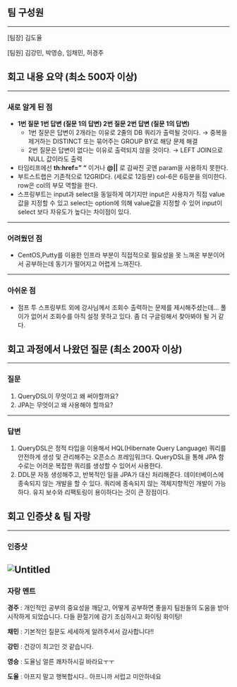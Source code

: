 ## 팀 구성원

---

[팀장] 김도율

[팀원] 김강민, 박영승, 임채민, 허경주

## 회고 내용 요약 (최소 500자 이상)

---

### 새로 알게 된 점

- **1번 질문   1번 답변 (질문 1의 답변)
2번 질문   2번 답변 (질문 1의 답변)**
    - 1번 질문은 답변이 2개라는 이유로 2줄의 DB 쿼리가 출력될 것이다.
    → 중복을 제거하는 DISTINCT 또는 묶어주는 GROUP BY로 해당 문제 해결
    - 2번 질문은 답변이 없다는 이유로 출력되지 않을 것이다.
    → LEFT JOIN으로 NULL 값이라도 출력
- 타임리프에선 **th:href=” “** 이거나 **@||** 로 감싸진 곳엔 param을 사용하지 못한다.
- 부트스트랩은 기존적으로 12GRID다. (세로로 12등분)
col-6은 6등분을 의미한다.
row은 col의 부모 역할을 한다.
- 스프링부트는 input과 select을 동일하게 여기지만
input은 사용자가 직접 value값을 지정할 수 있고 
select는 option에 의해 value값을 지정할 수 있어 
input이 select 보다 자유도가 높다는 차이점이 있다.

---

### 어려웠던 점

- CentOS,Putty를 이용한 인프라 부분이 직접적으로 필요성을 못 느껴온 부분이어서 공부하는데 동기가 떨어지고 어렵게 느껴진다.

---

### 아쉬운 점

- 점프 투 스프링부트 외에 강사님께서 조회수 출력하는 문제를 제시해주셨는데… 풀이가 없어서 조회수를 아직 설정 못하고 있다. 좀 더 구글링해서 찾아봐야 될 거 같다.

## 회고 과정에서 나왔던 질문 (최소 200자 이상)

---

### 질문

1. QueryDSL이 무엇이고 왜 써야할까요?
2. JPA는 무엇이고 왜 사용해야 할까요?

---

### 답변

1. QueryDSL은 정적 타입을 이용해서 HQL(Hibernate Query Language) 쿼리를 안전하게 생성 및 관리해주는 오픈소스 프레임워크다. QueryDSL을 통해 JPA 함수로는 어려운 복잡한 쿼리를 생성할 수 있어서 사용한다.
2. DDL문 자동 생성해주고, 반복적인 일을 JPA가 대신 처리해준다. 데이터베이스에 종속되지 않는 개발을 할 수 있다. 쿼리에 종속되지 않는 객체지향적인 개발이 가능하다. 유지 보수와 리팩토링이 용이하다는 것이 큰 장점이다. 
    
    

## 회고 인증샷 & 팀 자랑

---

### 인증샷

![Untitled](https://user-images.githubusercontent.com/51396905/186870242-a0c1835e-5bde-40a2-a35f-f7a9f89a3069.png)
---

### 자랑 멘트

**경주** : 개인적인 공부의 중요성을 깨닫고, 어떻게 공부하면 좋을지 팀원들의 도움을 받아 시작하게 되었습니다. 다들 환절기에 감기 조심하시고 화이팅 화이팅!

**채민** : 기본적인 질문도 세세하게 알려주셔서 감사합니다!!

**강민** : 건강이 최고인 것 같습니다.

**영승** : 도율님 얼른 쾌차하시길 바라요ㅜㅜ

**도율** : 아프지 말고 행복합시다.. 아프니까 서럽고 미안하네요
